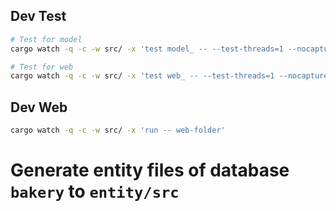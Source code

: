## Dev Test
```sh
# Test for model
cargo watch -q -c -w src/ -x 'test model_ -- --test-threads=1 --nocapture'

# Test for web
cargo watch -q -c -w src/ -x 'test web_ -- --test-threads=1 --nocapture'

```

## Dev Web
```sh
cargo watch -q -c -w src/ -x 'run -- web-folder'
```

# Generate entity files of database `bakery` to `entity/src`


